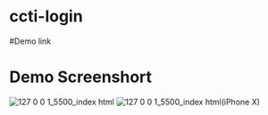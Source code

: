 # ccti-login

#Demo link


# Demo Screenshort

![127 0 0 1_5500_index html](https://user-images.githubusercontent.com/66668114/131214474-b2075e8f-38d8-466a-b7d0-762f8b3de251.png)
![127 0 0 1_5500_index html(iPhone X)](https://user-images.githubusercontent.com/66668114/131214476-70ec91ea-6fac-41c0-be31-c27722309322.png)
